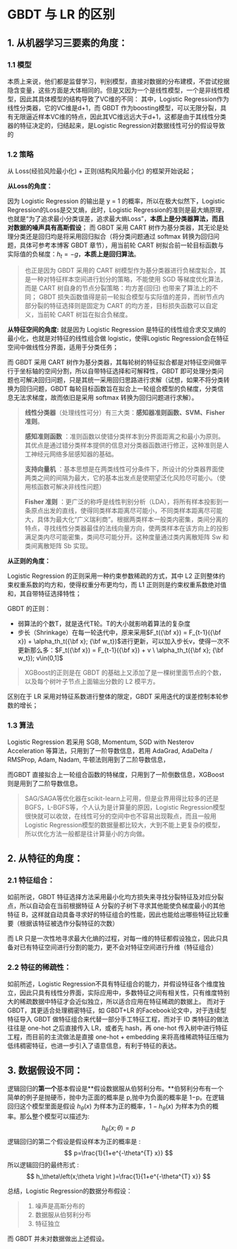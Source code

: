 # GBDT 与 LR 的区别

## 1. 从机器学习三要素的角度：
### 1.1 模型
本质上来说，他们都是监督学习，判别模型，直接对数据的分布建模，不尝试挖据隐含变量，这些方面是大体相同的。但是又因为一个是线性模型，一个是非线性模型，因此其具体模型的结构导致了VC维的不同：
其中，Logistic Regression作为线性分类器，它的VC维是d+1，而 GBDT 作为boosting模型，可以无限分裂，具有无限逼近样本VC维的特点，因此其VC维远远大于d+1，这都是由于其线性分类器的特征决定的，归结起来，是Logistic Regression对数据线性可分的假设导致的

### 1.2 策略
从 Loss(经验风险最小化) + 正则(结构风险最小化) 的框架开始说起；

**从Loss的角度：**

因为 Logistic Regression 的输出是 y = 1 的概率，所以在极大似然下，Logistic Regression的Loss是交叉熵，此时，Logistic Regression的准则是最大熵原理，也就是“为了追求最小分类误差，追求最大熵Loss”，**本质上是分类器算法，而且对数据的噪声具有高斯假设**；
而 GBDT 采用 CART 树作为基分类器，其无论是处理分类还是回归均是将采用回归拟合（将分类问题通过 softmax 转换为回归问题，具体可参考本博客 GBDT 章节），用当前轮 CART 树拟合前一轮目标函数与实际值的负梯度：$h_t = -g​$，**本质上是回归算法**。

> 也正是因为 GBDT 采用的 CART 树模型作为基分类器进行负梯度拟合，其是一种对特征样本空间进行划分的策略，不能使用 SGD 等梯度优化算法，而是 CART 树自身的节点分裂策略：均方差(回归) 也带来了算法上的不同；
> GBDT 损失函数值得是前一轮拟合模型与实际值的差异，而树节点内部分裂的特征选择则是固定为 CART 的均方差，目标损失函数可以自定义，当前轮 CART 树旨在拟合负梯度。



**从特征空间的角度:**
就是因为 Logistic Regression 是特征的线性组合求交叉熵的最小化，也就是对特征的线性组合做 logistic，使得Logistic Regression会在特征空间中做线性分界面，适用于分类任务；

而 GBDT 采用 CART 树作为基分类器，其每轮树的特征拟合都是对特征空间做平行于坐标轴的空间分割，所以自带特征选择和可解释性，GBDT 即可处理分类问题也可解决回归问题，只是其统一采用回归思路进行求解（试想，如果不将分类转换为回归问题，GBDT 每轮目标函数旨在拟合上一轮组合模型的负梯度，分类信息无法求梯度，故而依旧是采用 softmax 转换为回归问题进行求解）。

> **线性分类器**（处理线性可分）有三大类：**感知器准则函数、SVM、Fisher准则**。
>
> **感知准则函数** ：准则函数以使错分类样本到分界面距离之和最小为原则。其优点是通过错分类样本提供的信息对分类器函数进行修正，这种准则是人工神经元网络多层感知器的基础。
>
> **支持向量机** ：基本思想是在两类线性可分条件下，所设计的分类器界面使两类之间的间隔为最大，它的基本出发点是使期望泛化风险尽可能小。（使用核函数可解决非线性问题）
>
> **Fisher 准则** ：更广泛的称呼是线性判别分析（LDA），将所有样本投影到一条原点出发的直线，使得同类样本距离尽可能小，不同类样本距离尽可能大，具体为最大化“广义瑞利商”。根据两类样本一般类内密集，类间分离的特点，寻找线性分类器最佳的法线向量方向，使两类样本在该方向上的投影满足类内尽可能密集，类间尽可能分开。这种度量通过类内离散矩阵 Sw 和类间离散矩阵 Sb 实现。

**从正则的角度：**

Logistic Regression 的正则采用一种约束参数稀疏的方式，其中 L2 正则整体约束权重系数的均方和，使得权重分布更均匀，而 L1 正则则是约束权重系数绝对值和，其自带特征选择特性；

GBDT 的正则：

- 弱算法的个数T，就是迭代T轮。T的大小就影响着算法的复杂度
- 步长（Shrinkage）在每一轮迭代中，原来采用$F_t({\bf x}) = F_{t-1}({\bf x}) + \alpha_th_t({\bf x}; {\bf w_t})$进行更新，可以加入步长v，使得一次不更新那么多：$F_t({\bf x}) = F_{t-1}({\bf x}) + v \ \alpha_th_t({\bf x}; {\bf w_t}); v\in(0,1]$

> XGBoost的正则是在 GBDT 的基础上又添加了是一棵树里面节点的个数，以及每个树叶子节点上面输出分数的 L2 模平方。

区别在于 LR 采用对特征系数进行整体的限定，GBDT 采用迭代的误差控制本轮参数的增长；

### 1.3 算法

Logistic Regression 若采用 SGB, Momentum, SGD with Nesterov Acceleration 等算法，只用到了一阶导数信息，若用 AdaGrad, AdaDelta / RMSProp, Adam, Nadam, 牛顿法则用到了二阶导数信息，

而GBDT 直接拟合上一轮组合函数的特梯度，只用到了一阶倒数信息，XGBoost 则是用到了二阶导数信息。

> SAG/SAGA等优化器在scikit-learn上可用，但是业界用得比较多的还是BGFS，L-BGFS等，个人认为是计算量的原因，Logistic Regression模型很快就可以收敛，在线性可分的空间中也不容易出现鞍点，而且一般用Logistic Regression模型的数据量都比较大，大到不能上更复杂的模型，所以优化方法一般都是往计算量小的方向做。



## 2. 从特征的角度：

### 2.1 特征组合：

如前所说，GBDT 特征选择方法采用最小化均方损失来寻找分裂特征及对应分裂点，所以自动会在当前根据特征 A 分裂的子树下寻求其他能使负梯度最小的其他特征 B，这样就自动具备寻求好的特征组合的性能，因此也能给出哪些特征比较重要（根据该特征被选作分裂特征的次数）

而 LR 只是一次性地寻求最大化熵的过程，对每一维的特征都假设独立，因此只具备对已有特征空间进行分割的能力，更不会对特征空间进行升维（特征组合）

### 2.2 特征的稀疏性：

如前所述，Logistic Regression不具有特征组合的能力，并假设特征各个维度独立，因此只具有线性分界面，实际应用中，多数特征之间有相关性，只有维度特别大的稀疏数据中特征才会近似独立，所以适合应用在特征稀疏的数据上。
而对于 GBDT，其更适合处理稠密特征，如 GBDT+LR 的Facebook论文中，对于连续型特征导入 GBDT 做特征组合来代替一部分手工特征工程，而对于 ID 类特征的做法往往是 one-hot 之后直接传入 LR，或者先 hash，再 one-hot 传入树中进行特征工程，而目前的主流做法是直接 one-hot + embedding 来将高维稀疏特征压缩为低纬稠密特征，也进一步引入了语意信息，有利于特征的表达。

## 3. 数据假设不同：


逻辑回归的**第一个**基本假设是**假设数据服从伯努利分布。**伯努利分布有一个简单的例子是抛硬币，抛中为正面的概率是 p,抛中为负面的概率是 1−p。在逻辑回归这个模型里面是假设 $h_\theta\left(x\right )$ 为样本为正的概率，$1 - h_\theta\left(x\right )$ 为样本为负的概率。那么整个模型可以描述为:
$$
h_\theta\left(x;\theta \right )=p
$$
逻辑回归的第二个假设是假设样本为正的概率是 :
$$
p=\frac{1}{1+e^{-\theta^{T} x}}
$$
所以逻辑回归的最终形式 :
$$
h_\theta\left(x;\theta \right )=\frac{1}{1+e^{-\theta^{T} x}}
$$

总结，Logistic Regression的数据分布假设：

> 1. 噪声是高斯分布的
> 2. 数据服从伯努利分布
> 3. 特征独立

而 GBDT 并未对数据做出上述假设。